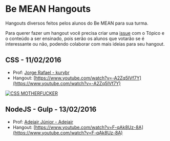 # Be MEAN Hangouts

Hangouts diversos feitos pelos alunos do Be MEAN para sua turma. 

Para querer fazer um hangout você precisa criar uma [issue](https://github.com/Webschool-io/be-mean-hangouts/issues) com o Tópico e o conteúdo a ser ensinado, pois serão os alunos que votarão se é interessante ou não, podendo colaborar com mais ideias para seu hangout.


## CSS - 11/02/2016

- Prof: [Jorge Rafael - kurybr](https://github.com/kurybr)
- Hangout: [https://www.youtube.com/watch?v=-A2Zq5IVf7Y](https://www.youtube.com/watch?v=-A2Zq5IVf7Y)

[![CSS MOTHERFUCKER](https://cldup.com/LKM9vvDAeY.png)](https://www.youtube.com/watch?v=-A2Zq5IVf7Y)

## NodeJS - Gulp - 13/02/2016

- Prof: [Adejair Júnior - Adejair](https://github.com/Adejair)
- Hangout: [https://www.youtube.com/watch?v=F-qAk8Uz-8A](https://www.youtube.com/watch?v=F-qAk8Uz-8A)
